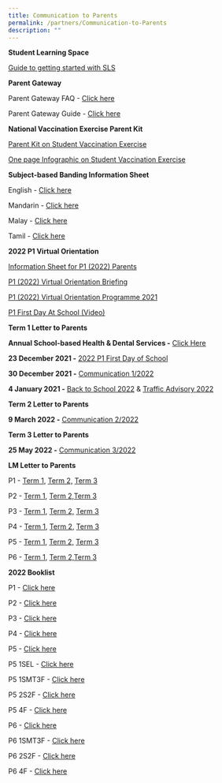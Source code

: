 ```yaml
---
title: Communication to Parents
permalink: /partners/Communication-to-Parents
description: ""
---
```

**Student Learning Space**

[Guide to getting started with SLS](/files/Annexes%20to%20Letter%20to%20Parents.pdf)

  

**Parent Gateway**

Parent Gateway FAQ - [Click here](/files/Annexes%20to%20Letter%20to%20Parents.pdf)

Parent Gateway Guide - [Click here](/files/Parents%20Gateway%20User%20Guide.pdf)

  

**National Vaccination Exercise Parent Kit**

[Parent Kit on Student Vaccination Exercise](/files/Resource%202%20Parent%20Kit%20on%20Student%20Vaccination%20Exercise.pdf)

[One page Infographic on Student Vaccination Exercise](/files/Resource%203%20One%20page%20Infographic%20on%20Student%20Vaccination%20Exercise.pdf)

  

**Subject-based Banding Information Sheet**

English - [Click here](/files/MOE_SBB_ENG_revised%201%20Mar%202018.pdf)

Mandarin - [Click here](/files/MOE_SBB_CHI_revised%201%20Mar%202018.pdf)

Malay - [Click here](/files/MOE_SBB_ML_revised%201%20Mar%202018.pdf)

Tamil - [Click here](/files/MOE_SBB_TL_revised%201%20Mar%202018.pdf)

**2022 P1 Virtual Orientation**  

[Information Sheet for P1 (2022) Parents](https://ngeeannpri.moe.edu.sg/qql/slot/u501/2021/P1%202022/Information%20Sheet%20for%20P12022%20Parents.pdf)

[P1 (2022) Virtual Orientation Briefing](https://ngeeannpri.moe.edu.sg/qql/slot/u501/2021/P1%202022/P1%202022%20Virtual%20Orientation%20Briefing.pdf)

[P1 (2022) Virtual Orientation Programme 2021](https://ngeeannpri.moe.edu.sg/qql/slot/u501/2021/P1%202022/P1%202022%20Virtual%20Orientation%20Programme%202021.pdf)

[P1 First Day At School (Video)](https://youtu.be/kmaG_Po7QwE)

  

**Term 1 Letter to Parents**

**Annual School-based Health & Dental Services -** [Click Here](/files/Letter%20to%20P1%20Parents_Final.pdf)

**23 December 2021 -** [2022 P1 First Day of School](/files/P1%202022%20Welcome%20Letter.pdf)

**30 December 2021 -** [Communication 1/2022](/files/2022%20Term%201%20Letter%20to%20Parents.pdf)

**4 January 2021 -** [Back to School 2022](/files/Back%20to%20School%202022.pdf) & [Traffic Advisory 2022](/files/Traffic%20Advisory%202022.pdf)

  

**Term 2 Letter to Parents**

**9 March 2022 -** [Communication 2/2022](/files/2022%20Term%202%20Letter%20to%20Parents.pdf)

  

**Term 3 Letter to Parents**

**25 May 2022 -** [Communication 3/2022](/files/Term%203%20Letter%20to%20Parent%202022.pdf)

  

**LM Letter to Parents**

P1 - [Term 1](/files/P1%20Term%201%20Level%20Letter%202022.pdf), [Term 2,](/files/P1%20Term%202%20Level%20Letter%202022_edited.pdf) [Term 3](/files/P1%20Term%203%20Level%20Letter%202022.pdf)

P2 - [Term 1](/files/P2%20Term%201%20Level%20Letter%202022.pdf), [Term 2,](/files/P2%20Term%202%20Level%20Letter%202022_edited.pdf)[Term 3](/files/P2%20Term%203%20Level%20Letter%202022.pdf)

P3 - [Term 1](/files/P3%20Term%201%20Level%20Letter%202022.pdf), [Term 2,](/files/P3%20Term%202%20Level%20Letter%202022.pdf) [Term 3](/files/P3%20Term%203%20Level%20Letter%202022.pdf)

P4 - [Term 1](/files/P4%20Term%201%20Level%20Letter%202022.pdf), [Term 2,](/files/P4%20Term%202%20Level%20Letter%202022.pdf) [Term 3](/files/P4%20Term%203%20Level%20Letter%202022.pdf)

P5 - [Term 1](/files/P5%20Term%201%20Level%20Letter%202022.pdf), [Term 2,](/files/P5%20Term%202%20Level%20Letter%202022.pdf) [Term 3](/files/P5%20Term%203%20Level%20Letter%202022.pdf)

P6 - [Term 1](/files/P6%20Term%201%20Level%20Letter%202022.pdf), [Term 2,](/files/P6%20Term%202%20Level%20Letter%202022.pdf)[Term 3](/files/P6%20Term%203%20Level%20Letter%202022.pdf)

  

**2022 Booklist**  

P1 - [Click here](https://ngeeannpri.moe.edu.sg/qql/slot/u501/2021/Booklist/Ngee%20Ann%20Booklist%202022%20Primary%201%2009.11.pdf)  

P2 - [Click here](https://ngeeannpri.moe.edu.sg/qql/slot/u501/2021/Booklist/Ngee%20Ann%20Booklist%202022%20Primary%202%2014.11.pdf)

P3 - [Click here](https://ngeeannpri.moe.edu.sg/qql/slot/u501/2021/Booklist/Ngee%20Ann%20Booklist%202022%20Primary%203%2014.11.pdf)

P4 - [Click here](https://ngeeannpri.moe.edu.sg/qql/slot/u501/2021/Booklist/Ngee%20Ann%20Booklist%202022%20Primary%204%2014.11.pdf)

P5 - [Click here](https://ngeeannpri.moe.edu.sg/qql/slot/u501/2021/Booklist/Ngee%20Ann%20Booklist%202022%20Primary%205%2017.11.pdf)

P5 1SEL - [Click here](https://ngeeannpri.moe.edu.sg/qql/slot/u501/2021/Booklist/Ngee%20Ann%20Booklist%202022%20Primary%205%201SEL3F%2017.11.pdf)

P5 1SMT3F - [Click here](https://ngeeannpri.moe.edu.sg/qql/slot/u501/2021/Booklist/Ngee%20Ann%20Booklist%202022%20Primary%205%201SMT3F%2017.11.pdf)

P5 2S2F - [Click here](https://ngeeannpri.moe.edu.sg/qql/slot/u501/2021/Booklist/Ngee%20Ann%20Booklist%202022%20Primary%205%202S2F%2017.11.pdf)

P5 4F - [Click here](https://ngeeannpri.moe.edu.sg/qql/slot/u501/2021/Booklist/Ngee%20Ann%20Booklist%202022%20Primary%205%204F%2017.11.pdf)

P6 - [Click here](https://ngeeannpri.moe.edu.sg/qql/slot/u501/2021/Booklist/Ngee%20Ann%20Booklist%202022%20Primary%206%2014.11.pdf)

P6 1SMT3F - [Click here](https://ngeeannpri.moe.edu.sg/qql/slot/u501/2021/Booklist/Ngee%20Ann%20Booklist%202022%20Primary%206%201SMT3F%2014.11.pdf)

P6 2S2F - [Click here](https://ngeeannpri.moe.edu.sg/qql/slot/u501/2021/Booklist/Ngee%20Ann%20Booklist%202022%20Primary%206%202S2F%2014.11.pdf)

P6 4F - [Click here](https://ngeeannpri.moe.edu.sg/qql/slot/u501/2021/Booklist/Ngee%20Ann%20Booklist%202022%20Primary%206%204F%2014.11.pdf)